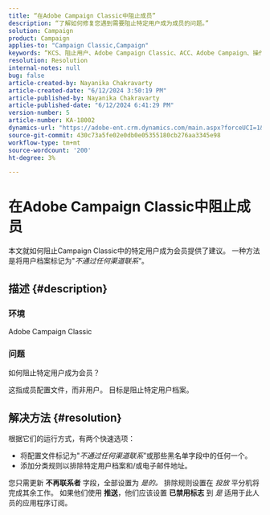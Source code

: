 ```yaml
---
title: “在Adobe Campaign Classic中阻止成员”
description: “了解如何修复您遇到需要阻止特定用户成为成员的问题。”
solution: Campaign
product: Campaign
applies-to: "Campaign Classic,Campaign"
keywords: “KCS、阻止用户、Adobe Campaign Classic、ACC、Adobe Campaign、操作方法”
resolution: Resolution
internal-notes: null
bug: false
article-created-by: Nayanika Chakravarty
article-created-date: "6/12/2024 3:50:19 PM"
article-published-by: Nayanika Chakravarty
article-published-date: "6/12/2024 6:41:29 PM"
version-number: 5
article-number: KA-18002
dynamics-url: "https://adobe-ent.crm.dynamics.com/main.aspx?forceUCI=1&pagetype=entityrecord&etn=knowledgearticle&id=0a19c172-d328-ef11-840b-0022480a40c2"
source-git-commit: 430c73a5fe02e0db0e05355180cb276aa3345e98
workflow-type: tm+mt
source-wordcount: '200'
ht-degree: 3%

---
```


# 在Adobe Campaign Classic中阻止成员


本文就如何阻止Campaign Classic中的特定用户成为会员提供了建议。 一种方法是将用户档案标记为&quot;*不通过任何渠道联系*“。

## 描述 {#description}


### <b>环境</b>

Adobe Campaign Classic

### <b>问题</b>

如何阻止特定用户成为会员？

这指成员配置文件，而非用户。 目标是阻止特定用户档案。




## 解决方法 {#resolution}


根据它们的运行方式，有两个快速选项：

- 将配置文件标记为&quot;*不通过任何渠道联系*”或那些黑名单字段中的任何一个。
- 添加分类规则以排除特定用户档案和/或电子邮件地址。


您只需更新 <b>不再联系者</b> 字段，全部设置为 *是的。* 排除规则设置在 *投放* 平分机将完成其余工作。 如果他们使用 <b>推送</b>，他们应该设置 <b>已禁用标志</b> 到 *是* 适用于此人员的应用程序订阅。
